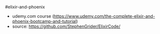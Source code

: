 #elixir-and-phoenix
- udemy.com course (https://www.udemy.com/the-complete-elixir-and-phoenix-bootcamp-and-tutorial)
- source: https://github.com/StephenGrider/ElixirCode/
